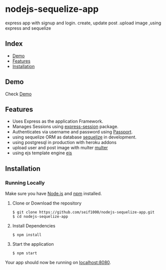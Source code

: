 # nodejs-sequelize-app
express app with signup and login. create, update post .upload image ,using express and sequelize

## Index
+ [Demo](#demo)
+ [Features](#features)
+ [Installation](#installation)

## Demo<a name="demo"></a>
Check [Demo](https://murmuring-atoll-22449.herokuapp.com/)

## Features<a name="features"></a>
+ Uses Express as the application Framework.
+ Manages Sessions using [express-session](https://github.com/expressjs/session) package.
+ Authenticates via username and password using [Passport](https://github.com/jaredhanson/passport).
+ using sequelize ORM as database [sequelize](https://sequelize.org/) in development.
+ using postgresql in production with heroku addons
+ upload user and post image with multer [multer](https://github.com/expressjs/multer)
+ using ejs template engine [ejs](https://ejs.co/)

## Installation<a name="installation"></a>
### Running Locally
Make sure you have [Node.js](https://nodejs.org/) and [npm](https://www.npmjs.com/) installed.

1. Clone or Download the repository

	```
	$ git clone https://github.com/seif1000/nodejs-sequelize-app.git
	$ cd nodejs-sequelize-app
	```
2. Install Dependencies

	```
	$ npm install
	```

4. Start the application

	```
	$ npm start
	```
Your app should now be running on [localhost:8080](http://localhost:8080/).


